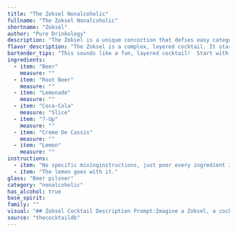 ```yaml
---
title: "The Zoksel Nonalcoholic"
fullname: "The Zoksel Nonalcoholic"
shortname: "Zoksel"
author: "Pure Drinkology"
description: "The Zoksel is a unique concoction that defies easy categorization.  Its base of beer, sodas, and fruit juices hints at a Boilermaker lineage, but the addition of Creme de Cassis and lemon evokes a more sophisticated, potentially European influence.  The exact origin remains shrouded in mystery. "
flavor_description: "The Zoksel is a complex, layered cocktail. It starts with a sweet, creamy base from the root beer and creme de cassis, brightened by the citrus tang of lemonade and lemon. The beer and 7-Up add a subtle, effervescent complexity, while the Coca-Cola brings a hint of cola spice. The result is a refreshingly unique concoction that blends sweet, tart, and bubbly notes for a truly intriguing experience. "
bartender_tips: "This sounds like a fun, layered cocktail!  Start with the heaviest ingredients at the bottom: Creme de Cassis, then lemonade, and root beer.  Use a bar spoon to carefully layer the beer, Coca-Cola, and 7-Up to avoid mixing.  Finish with a squeeze of lemon juice and a lemon twist for a bright touch. Remember to chill all ingredients beforehand for a perfectly refreshing experience. "
ingredients:
  - item: "Beer"
    measure: ""
  - item: "Root Beer"
    measure: ""
  - item: "Lemonade"
    measure: ""
  - item: "Coca-Cola"
    measure: "Slice"
  - item: "7-Up"
    measure: ""
  - item: "Creme De Cassis"
    measure: ""
  - item: "Lemon"
    measure: ""
instructions:
  - item: "No specific mixinginstructions, just poor every ingredient in one glass."
  - item: "The lemon goes with it."
glass: "Beer pilsner"
category: "nonalcoholic"
has_alcohol: true
base_spirit:
family: ""
visual: "## Zoksel Cocktail Description Prompt:Imagine a Zoksel, a cocktail blending **[Beer, Root Beer, Lemonade, Coca-Cola, 7-Up, Creme De Cassis, Lemon]**.  Describe the **color**, **clarity**, and **texture** of this concoction.  Is it vibrant and layered, or a homogenous murky mix? Does it have a frothy head, or a smooth, velvety finish?  Are there any visible ingredients like fruit chunks or ice? Focus on evoking the **sensory experience** of seeing this cocktail for the first time. "
source: "thecocktaildb"
---
```


